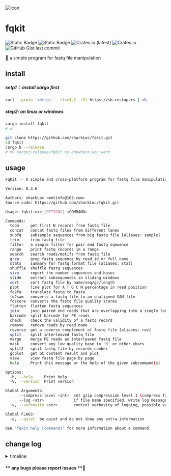 ![icon](https://github.com/sharkLoc/fqkit/blob/main/doc/fqkit_icon.PNG)
<!-- ![icon](doc/fqkit_icon.PNG) -->

# fqkit
![Static Badge](https://img.shields.io/badge/Author-sharkLoc-blue)
![Static Badge](https://img.shields.io/badge/Tool-fqkit-red)
![Crates.io (latest)](https://img.shields.io/crates/dv/fqkit?labelColor=rgb&color=hex&link=https%3A%2F%2Fcrates.io%2Fcrates%2Ffqkit)
![Crates.io](https://img.shields.io/crates/d/fqkit?label=Total%20download%20in%20crate.io)
![GitHub Gist last commit](https://img.shields.io/github/gist/last-commit/a4910923a230b8975218a188528463d7?logo=github)



🦀 a simple program for fastq file manipulation


## install
##### setp1： install cargo first 
```bash
curl --proto '=https' --tlsv1.2 -sSf https://sh.rustup.rs | sh
```

##### step2:  on linux or windows
```bash
cargo install fqkit
# or

git clone https://github.com/sharkLoc/fqkit.git
cd fqkit
cargo b --release
# mv target/release/fqkit to anywhere you want 
```

## usage

```bash
FqKit -- A simple and cross-platform program for fastq file manipulation

Version: 0.3.6

Authors: sharkLoc <mmtinfo@163.com>
Source code: https://github.com/sharkLoc/fqkit.git

Usage: fqkit.exe [OPTIONS] <COMMAND>

Commands:
  topn     get first N records from fastq file
  concat   concat fastq files from different lanes
  subfq    subsample sequences from big fastq file [aliases: sample]
  trim     trim fastq file
  filter   a simple filter for pair end fastq sqeuence
  range    print fastq records in a range
  search   search reads/motifs from fastq file
  grep     grep fastq sequence by read id or full name
  stats    summary for fastq format file [aliases: stat]
  shuffle  shuffle fastq sequences
  size     report the number sequences and bases
  slide    extract subsequences in sliding windows
  sort     sort fastq file by name/seq/gc/length
  plot     line plot for A T G C N percentage in read position
  fq2fa    translate fastq to fasta
  fq2sam   converts a fastq file to an unaligned SAM file
  fqscore  converts the fastq file quality scores
  flatten  flatten fastq sequences
  join     join paired end reads that are overlapping into a single longer read
  barcode  split barcode for PE reads
  check    check the validity of a fastq record
  remove   remove reads by read name
  reverse  get a reverse-complement of fastq file [aliases: rev]
  split    split interleaved fastq file
  merge    merge PE reads as interleaved fastq file
  mask     convert any low quality base to 'N' or other chars
  split2   split fastq file by records number
  gcplot   get GC content result and plot
  view     view fastq file page by page
  help     Print this message or the help of the given subcommand(s)

Options:
  -h, --help     Print help
  -V, --version  Print version

Global Arguments:
      --compress-level <int>  set gzip compression level 1 (compress faster) - 9 (compress better) for gzip output file, just work with option -o/--out [default: 6]
      --log <str>             if file name specified, write log message to this file, or write to stderr
  -v, --verbosity <str>       control verbosity of logging, possible values: {error,warn,info,debug,trace} [default: debug]

Global FLAGS:
  -q, --quiet  be quiet and do not show any extra information

Use "fqkit help [command]" for more information about a command
```

## change log
<details>
<summary>timeline</summary>

2023.11.03:
 - update to version 0.2.12
 - add subcommand trim
 - update cmd help information

2023.11.08:
 - update to version 0.2.13
 - add subcommand reverse

2023.11.10:
 - update to version 0.2.14
 - add subcommand view
 - rebuilt some command interface

2023.11.29:
 - update to version 0.2.15
 - recode func in stats subcommand

2023.12.04
 - update to version 0.2.16
 - add subcommand size

2023.12.05
 - update to version 0.2.17
 - update code for subcommand size and search
 - add subcommand fq2sam
 - add log information options verbosity

2023.12.09
 - update to version 0.2.18
 - add subcommand sort, range, check and mask
 - update to version 0.2.19
 - add subcommand shuffle

2023.12.10
 - update to version 0.3.0
 - add glob option --compress-level for gzip output file

2023.12.11
- update to version 0.3.1
- add subcommand grep and fqscore

2023.12.11
- update to version 0.3.2
- add subcommand slide

2023.12.19
- update to version 0.3.5
- add subcommand filter
</details>

#### ** any bugs please report issues **💖
